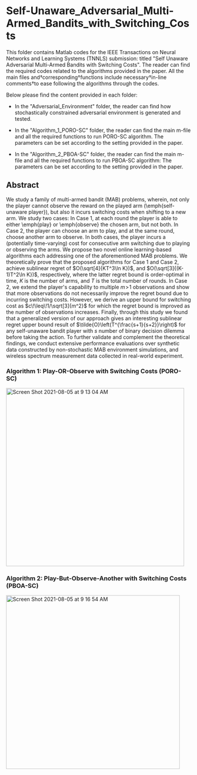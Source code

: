# Self-Unaware_Adversarial_Multi-Armed_Bandits_with_Switching_Costs

This folder contains Matlab codes for the IEEE Transactions on Neural 
Networks and Learning Systems (TNNLS) submission: 
titled "Self Unaware Adversarial Multi-Armed Bandits with Switching Costs". 
The reader can find the required codes related to the algorithms provided in the paper. All the main 
files and†corresponding†functions include necessary†in-line comments†to 
ease following the algorithms through the codes. 

Below please find the content provided in each folder:

- In the "Adversarial_Environment" folder, the reader can find how 
stochastically constrained adversarial environment is generated and 
tested. 

- In the "Algorithm_1_PORO-SC" folder, the reader can find the main 
m-file and all the required functions to run PORO-SC algorithm. The 
parameters can be set according to the setting provided in the paper. 

- In the "Algorithm_2_PBOA-SC" folder, the reader can find the main 
m-file and all the required functions to run PBOA-SC algorithm: The 
parameters can be set according to the setting provided in the paper. 

## Abstract
We study a family of multi-armed bandit (MAB) problems, wherein, not only the player cannot observe the reward on the played arm (\emph{self-unaware player}), but also it incurs switching costs when shifting to a new arm.
We study two cases: 
In Case 1, at each round the player is able to either \emph{play} or \emph{observe} the chosen arm, but not both.
In Case 2, the player can choose an arm to play, and at the same round, choose another arm to observe. 
In both cases, the player incurs a (potentially time-varying) cost for consecutive arm switching due to playing or observing the arms.
We propose two novel online learning-based algorithms each addressing one of the aforementioned MAB problems.
We theoretically prove that the proposed algorithms for Case 1 and Case 2, achieve sublinear regret of $O(\sqrt[4]{KT^3\ln K})$, and $O(\sqrt[3]{(K-1)T^2\ln K})$, respectively, where the latter regret bound is order-optimal in time, $K$ is the number of arms, and $T$ is the total number of rounds.
In Case 2, we extend the player's capability to multiple $m\!>\!1$ observations and show that more observations do not necessarily improve the regret bound due to incurring switching costs.
However, we derive an upper bound for switching cost as $c\!\leq\!1/\sqrt[3]{m^2}$ for which the regret bound is improved as the number of observations increases.
Finally, through this study we found that a generalized version of our approach gives an interesting sublinear regret upper bound result of $\tilde{O}\left(T^{\frac{s+1}{s+2}}\right)$ for any self-unaware bandit player with $s$ number of binary decision dilemma before taking the action.
To further validate and complement the theoretical findings, we conduct extensive performance evaluations over synthetic data constructed by non-stochastic MAB environment simulations, and wireless spectrum measurement data collected in real-world experiment.

### Algorithm 1: Play-OR-Observe with Switching Costs (PORO-SC)

<img width="484" alt="Screen Shot 2021-08-05 at 9 13 04 AM" src="https://user-images.githubusercontent.com/75192031/128355829-f8b31cea-761c-471c-a406-64adc239ec67.png">

### Algorithm 2: Play-But-Observe-Another with Switching Costs (PBOA-SC)

<img width="472" alt="Screen Shot 2021-08-05 at 9 16 54 AM" src="https://user-images.githubusercontent.com/75192031/128356294-1d67aed9-69d5-4aa2-a8d0-949a4c69520d.png">
